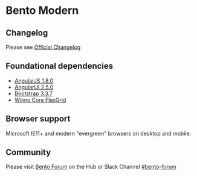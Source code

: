 # Bento Modern

## Changelog

Please see [Official Changelog](https://bento.ui.int.thomsonreuters.com/#/changelog)

## Foundational dependencies

- [AngularJS 1.8.0](https://angularjs.org/)
- [AngularUI 2.5.0](http://angular-ui.github.io/bootstrap/)
- [Bootstrap 3.3.7](http://getbootstrap.com/)
- [Wijmo Core FlexGrid](https://www.grapecity.com/en/wijmo-core)

## Browser support

Microsoft IE11+ and modern "evergreen" browsers on desktop and mobile.

## Community

Please visit [Bento Forum](https://thehub.thomsonreuters.com/groups/bentoui)
on the Hub or Slack Channel [#bento-forum](https://thomson-reuters.slack.com/messages/C0DS85GNT/)
